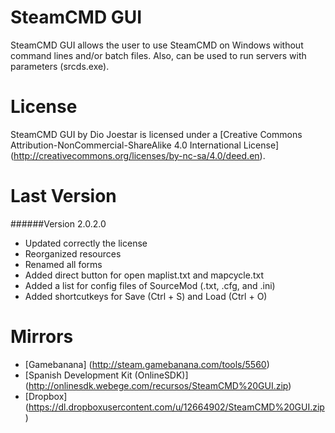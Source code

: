SteamCMD GUI
============
SteamCMD GUI allows the user to use SteamCMD on Windows without command lines and/or batch files. Also, can be used to run servers with parameters (srcds.exe).

License
============
SteamCMD GUI by Dio Joestar is licensed under a [Creative Commons Attribution-NonCommercial-ShareAlike 4.0 International License] (http://creativecommons.org/licenses/by-nc-sa/4.0/deed.en).

Last Version
============
######Version 2.0.2.0	
* Updated correctly the license
* Reorganized resources
* Renamed all forms
* Added direct button for open maplist.txt and mapcycle.txt
* Added a list for config files of SourceMod (.txt, .cfg, and .ini)
* Added shortcutkeys for Save (Ctrl + S) and Load (Ctrl + O)

Mirrors
============
* [Gamebanana] (http://steam.gamebanana.com/tools/5560)
* [Spanish Development Kit (OnlineSDK)] (http://onlinesdk.webege.com/recursos/SteamCMD%20GUI.zip)
* [Dropbox] (https://dl.dropboxusercontent.com/u/12664902/SteamCMD%20GUI.zip)

